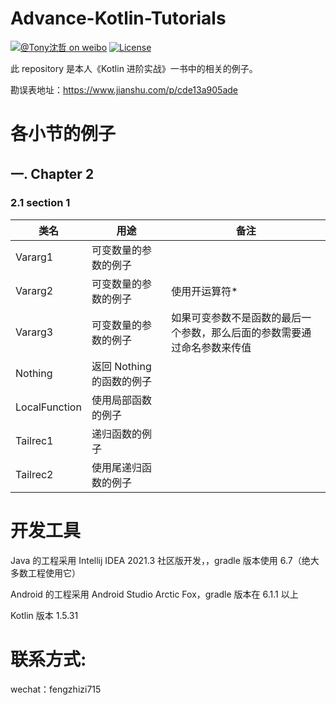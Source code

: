 # Advance-Kotlin-Tutorials

[![@Tony沈哲 on weibo](https://img.shields.io/badge/weibo-%40Tony%E6%B2%88%E5%93%B2-blue.svg)](http://www.weibo.com/fengzhizi715)
[![License](https://img.shields.io/badge/license-Apache%202-lightgrey.svg)](https://www.apache.org/licenses/LICENSE-2.0.html)

此 repository 是本人《Kotlin 进阶实战》一书中的相关的例子。

勘误表地址：https://www.jianshu.com/p/cde13a905ade

# 各小节的例子

## 一. Chapter 2
### 2.1 section 1
| 类名      |      用途    |  备注 |
|----------|-------------|------|
| Vararg1 |可变数量的参数的例子| |
| Vararg2 |可变数量的参数的例子|使用开运算符*|
| Vararg3 |可变数量的参数的例子|如果可变参数不是函数的最后一个参数，那么后面的参数需要通过命名参数来传值|
| Nothing |返回 Nothing 的函数的例子|
| LocalFunction |使用局部函数的例子|
| Tailrec1 |递归函数的例子|
| Tailrec2 |使用尾递归函数的例子|



# 开发工具

Java 的工程采用 Intellij IDEA 2021.3 社区版开发，，gradle 版本使用 6.7（绝大多数工程使用它）

Android 的工程采用 Android Studio Arctic Fox，gradle 版本在 6.1.1 以上

Kotlin 版本 1.5.31


# 联系方式:
wechat：fengzhizi715
